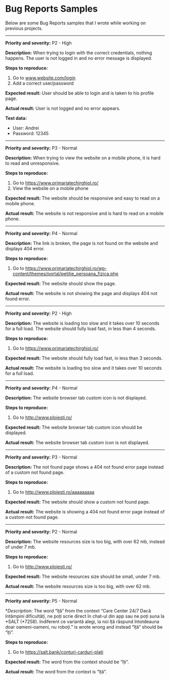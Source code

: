 # Bug Reports Samples
Below are some Bug Reports samples that I wrote while working on previous projects.

----------------

**Priority and severity:**
P2 - High

**Description:**
When trying to login with the correct credentials, nothing happens. The user is not logged in and no error message is displayed.

**Steps to reproduce:**
1. Go to www.website.com/login
2. Add a correct user/password

**Expected result:**
User should be able to login and is taken to his profile page.

**Actual result:**
User is not logged and no error appears.

**Test data:**
- User: Andrei
- Password: 12345

----------------

**Priority and severity:**
P3 - Normal

**Description:**
When trying to view the website on a mobile phone, it is hard to read and unresponsive.

**Steps to reproduce:**
1. Go to https://www.primariatechirghiol.ro/ 
2. View the website on a mobile phone

**Expected result:**
The website should be responsive and easy to read on a mobile phone.

**Actual result:**
The website is not responsive and is hard to read on a mobile phone.

----------------

**Priority and severity:**
P4 - Normal

**Description:**
The link is broken, the page is not found on the website and displays 404 error.

**Steps to reproduce:**
1. Go to https://www.primariatechirghiol.ro/wp-content/themes/portal/petitie_persoana_fizica.php

**Expected result:**
The website should show the page.

**Actual result:**
The website is not showing the page and displays 404 not found error.

----------------

**Priority and severity:**
P2 - High

**Description:**
The website is loading too slow and it takes over 10 seconds for a full load. The website should fully load fast, in less than 4 seconds.

**Steps to reproduce:**
1. Go to https://www.primariatechirghiol.ro/ 

**Expected result:**
The website should fully load fast, in less than 3 seconds.

**Actual result:**
The website is loading too slow and it takes over 10 seconds for a full load.

----------------

**Priority and severity:**
P4 - Normal

**Description:**
The website browser tab custom icon is not displayed.

**Steps to reproduce:**
1. Go to http://www.ploiesti.ro/

**Expected result:**
The website browser tab custom icon should be displayed.

**Actual result:**
The website browser tab custom icon is not displayed.

----------------

**Priority and severity:**
P3 - Normal

**Description:**
The not found page shows a 404 not found error page instead of a custom not found page.

**Steps to reproduce:**
1. Go to http://www.ploiesti.ro/aaaaaaaaa

**Expected result:**
The website should show a custom not found page.

**Actual result:**
The website is showing a 404 not found error page instead of a custom not found page.

----------------

**Priority and severity:**
P2 - Normal

**Description:**
The website resources size is too big, with over 62 mb, instead of under 7 mb.

**Steps to reproduce:**
1. Go to http://www.ploiesti.ro/

**Expected result:**
The website resources size should be small, under 7 mb.

**Actual result:**
The website resources size is too big, with over 62 mb.

----------------

**Priority and severity:**
P5 - Normal

**Description:*
The word “îță” from the context “Care Center 24/7 Dacă întâmpini dificultăți, ne poți scrie direct în chat-ul din app sau ne poți suna la *SALT (*7258). Indiferent ce variantă alegi, la noi îță răspund întotdeauna doar oameni-oameni, nu roboți.” is wrote wrong and instead “îță” should be “îți”.

**Steps to reproduce:**
1. Go to https://salt.bank/conturi-carduri-plati

**Expected result:**
The word from the context should be “îți”.

**Actual result:**
The word from the context is “îță”.

